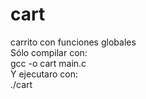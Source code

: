 # cart
carrito con funciones globales<br>
Sólo compilar con:<br>
gcc -o cart main.c<br>
Y ejecutaro con:<br>
./cart
